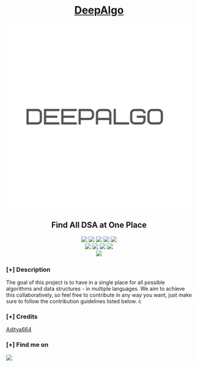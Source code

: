 <h1 align="center"><u>DeepAlgo</u></h1>
<p align="center">
  <img width="500px" src="https://raw.githubusercontent.com/Noob-coder-07/DeepAlgo/main/DeepAlgo.png?rik=3yDkBTMY%2fllISQ&riu=http%3a%2f%2fi.imgur.com%2f6dMhVY2.gif&ehk=qoa%2fRF%2bI4LRjkI%2famDnm0HZI9noJooFDWMjGjOaRsW4%3d&risl=&pid=ImgRaw&r=0" alt="Material Bread logo">
    <h2 align="center"> Find All DSA at One Place </h2>
</p>




<p align="center">
    <img src="https://img.shields.io/github/stars/Noob-coder-07/DeepAlgo?style=for-the-badge&color=orange">
    <img src="https://img.shields.io/github/forks/Noob-coder-07/DeepAlgo?style=for-the-badge&color=purple">
    <img src="https://img.shields.io/github/license/Noob-coder-07/DeepAlgo?style=for-the-badge&color=blue">
    <img src="https://img.shields.io/github/issues/Noob-coder-07/DeepAlgo?style=for-the-badge&color=red">
    <img src="https://img.shields.io/github/contributors/Noob-coder-07/DeepAlgo?style=for-the-badge&color=cyan">
<br>
    <img src="https://img.shields.io/badge/Author-Aditya Deshmukh-magenta?style=flat-square">
    <img src="https://img.shields.io/badge/Open%20Source-yes-orange?style=flat-square">
    <img src="https://img.shields.io/badge/Maintained-yes-cyan?style=flat-square">
    <img src="https://img.shields.io/badge/Made%20In-India-green?style=flat-square">
<br>
    <img src="https://github-readme-stats.vercel.app/api/pin/?username=Noob-coder-07&repo=DeepAlgo&theme=synthwave">
</p>

### [+] Description
The goal of this project is to have in a single place for all possible algorithms and data structures - in multiple languages. We aim to achieve this collaboratively, so feel free to contribute in any way you want, just make sure to follow the contribution guidelines listed below.  c

### [+] Credits 
<a href="https://github.com/Aditya664/Aditya664">Aditya664</a>

### [+] Find me on 
<a href="mailto:adityadeshmukh7350@gmail.com" target="_blank"><img src="https://img.shields.io/badge/Email-adityadeshmukh7350@gmail.com-blue?style=for-the-badge&logo=gmail"></a>

